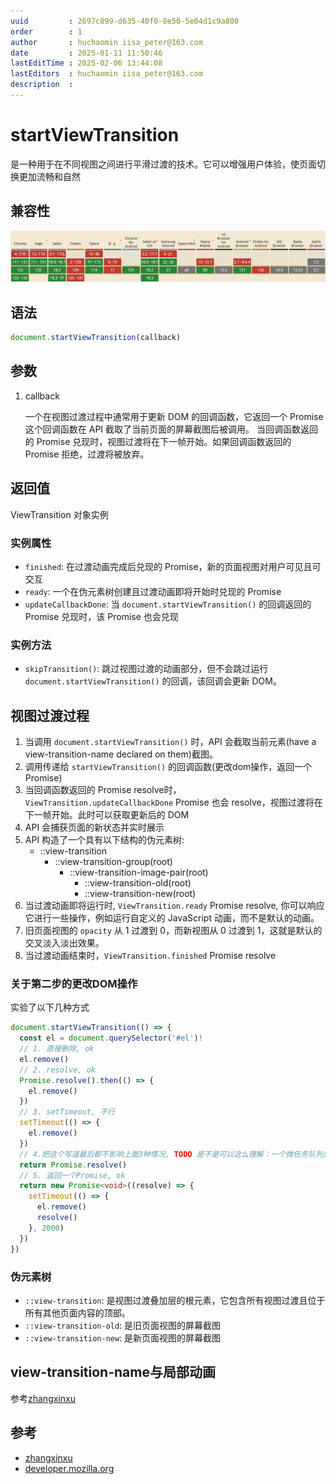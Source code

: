 ```yaml
---
uuid         : 2697c899-d635-40f0-8e50-5e04d1c9a800
order        : 1
author       : huchaomin iisa_peter@163.com
date         : 2025-01-11 11:50:46
lastEditTime : 2025-02-06 13:44:08
lastEditors  : huchaomin iisa_peter@163.com
description  :
---
```

# startViewTransition

是一种用于在不同视图之间进行平滑过渡的技术。它可以增强用户体验，使页面切换更加流畅和自然

## 兼容性

![can_i_use](./can_i_use.png)

## 语法

```ts
document.startViewTransition(callback)
```

## 参数

1. callback

    一个在视图过渡过程中通常用于更新 DOM 的回调函数，它返回一个 Promise
    这个回调函数在 API 截取了当前页面的屏幕截图后被调用。
    当回调函数返回的 Promise 兑现时，视图过渡将在下一帧开始。如果回调函数返回的 Promise 拒绝，过渡将被放弃。

## 返回值

ViewTransition 对象实例

### 实例属性

- `finished`: 在过渡动画完成后兑现的 Promise，新的页面视图对用户可见且可交互
- `ready`: 一个在伪元素树创建且过渡动画即将开始时兑现的 Promise
- `updateCallbackDone`: 当 `document.startViewTransition()` 的回调返回的 Promise 兑现时，该 Promise 也会兑现

### 实例方法

- `skipTransition()`: 跳过视图过渡的动画部分，但不会跳过运行 `document.startViewTransition()` 的回调，该回调会更新 DOM。

## 视图过渡过程

1. 当调用 `document.startViewTransition()` 时，API 会截取当前元素(have a view-transition-name declared on them)截图。
2. 调用传递给 `startViewTransition()` 的回调函数(更改dom操作，返回一个 Promise)
3. 当回调函数返回的 Promise resolve时，`ViewTransition.updateCallbackDone` Promise 也会 resolve，视图过渡将在下一帧开始。此时可以获取更新后的 DOM
4. API 会捕获页面的新状态并实时展示
5. API 构造了一个具有以下结构的伪元素树:
    - ::view-transition
        - ::view-transition-group(root)
            - ::view-transition-image-pair(root)
                - ::view-transition-old(root)
                - ::view-transition-new(root)
6. 当过渡动画即将运行时, `ViewTransition.ready` Promise resolve, 你可以响应它进行一些操作，例如运行自定义的 JavaScript 动画，而不是默认的动画。
7. 旧页面视图的 `opacity` 从 1 过渡到 0，而新视图从 0 过渡到 1，这就是默认的交叉淡入淡出效果。
8. 当过渡动画结束时，`ViewTransition.finished` Promise resolve

### 关于第二步的更改DOM操作

实验了以下几种方式

```ts
document.startViewTransition(() => {
  const el = document.querySelector('#el')!
  // 1. 直接删除, ok
  el.remove()
  // 2. resolve, ok
  Promise.resolve().then(() => {
    el.remove()
  })
  // 3. setTimeout, 不行
  setTimeout(() => {
    el.remove()
  })
  // 4.把这个写道最后都不影响上面3种情况, TODO 是不是可以这么理解：一个微任务队列里面的操作dom动作，都可以被捕捉到
  return Promise.resolve()
  // 5. 返回一个Promise, ok
  return new Promise<void>((resolve) => {
    setTimeout(() => {
      el.remove()
      resolve()
    }, 2000)
  })
})
```

### 伪元素树

- `::view-transition`: 是视图过渡叠加层的根元素，它包含所有视图过渡且位于所有其他页面内容的顶部。
- `::view-transition-old`: 是旧页面视图的屏幕截图
- `::view-transition-new`: 是新页面视图的屏幕截图

## view-transition-name与局部动画

参考[zhangxinxu](https://www.zhangxinxu.com/wordpress/2024/08/view-transitions-api/)

<Demo src="./Demo.vue"></Demo>

## 参考

- [zhangxinxu](https://www.zhangxinxu.com/wordpress/2024/08/view-transitions-api/)
- [developer.mozilla.org](https://developer.mozilla.org/zh-CN/docs/Web/API/View_Transition_API)
